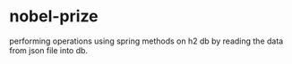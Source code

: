 # nobel-prize
performing operations using spring methods on h2 db by reading the data from json file into db.
